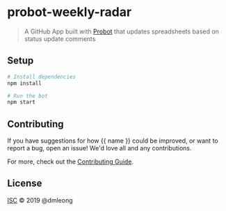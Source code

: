 # probot-weekly-radar

> A GitHub App built with [Probot](https://github.com/probot/probot) that updates spreadsheets based on status update comments

## Setup

```sh
# Install dependencies
npm install

# Run the bot
npm start
```

## Contributing

If you have suggestions for how {{ name }} could be improved, or want to report a bug, open an issue! We'd love all and any contributions.

For more, check out the [Contributing Guide](CONTRIBUTING.md).

## License

[ISC](LICENSE) © 2019 @dmleong
